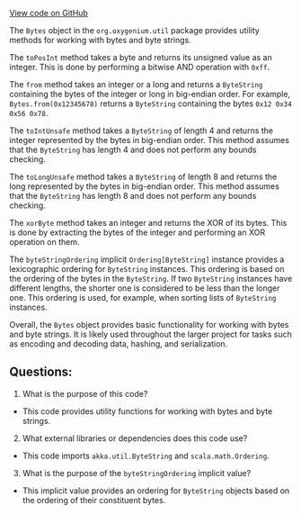 [View code on GitHub](https://github.com/oxygenium/oxygenium/util/src/main/scala/org/oxygenium/util/Bytes.scala)

The `Bytes` object in the `org.oxygenium.util` package provides utility methods for working with bytes and byte strings. 

The `toPosInt` method takes a byte and returns its unsigned value as an integer. This is done by performing a bitwise AND operation with `0xff`.

The `from` method takes an integer or a long and returns a `ByteString` containing the bytes of the integer or long in big-endian order. For example, `Bytes.from(0x12345678)` returns a `ByteString` containing the bytes `0x12 0x34 0x56 0x78`.

The `toIntUnsafe` method takes a `ByteString` of length 4 and returns the integer represented by the bytes in big-endian order. This method assumes that the `ByteString` has length 4 and does not perform any bounds checking.

The `toLongUnsafe` method takes a `ByteString` of length 8 and returns the long represented by the bytes in big-endian order. This method assumes that the `ByteString` has length 8 and does not perform any bounds checking.

The `xorByte` method takes an integer and returns the XOR of its bytes. This is done by extracting the bytes of the integer and performing an XOR operation on them.

The `byteStringOrdering` implicit `Ordering[ByteString]` instance provides a lexicographic ordering for `ByteString` instances. This ordering is based on the ordering of the bytes in the `ByteString`. If two `ByteString` instances have different lengths, the shorter one is considered to be less than the longer one. This ordering is used, for example, when sorting lists of `ByteString` instances.

Overall, the `Bytes` object provides basic functionality for working with bytes and byte strings. It is likely used throughout the larger project for tasks such as encoding and decoding data, hashing, and serialization.
## Questions: 
 1. What is the purpose of this code?
- This code provides utility functions for working with bytes and byte strings.

2. What external libraries or dependencies does this code use?
- This code imports `akka.util.ByteString` and `scala.math.Ordering`.

3. What is the purpose of the `byteStringOrdering` implicit value?
- This implicit value provides an ordering for `ByteString` objects based on the ordering of their constituent bytes.
